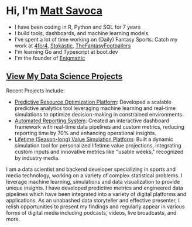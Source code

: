 # Hi, I'm [Matt Savoca](https://mattsavoca.github.io)

* I have been coding in R, Python and SQL for 7 years
* I build tools, dashboards, and machine learning models
* I've spent a lot of time working on (Daily) Fantasy Sports. Catch my work at [4for4](https://www.4for4.com), [Stokastic](https://www.stokastic.com), [TheFantasyFootballers](https://www.thefantasyfootballers.com)
* I'm learning Go and Typescript at boot.dev
* I'm the founder of [Enigmattic](https://enigmattic.io)

## [View My Data Science Projects](https://mattsavoca.github.io/projects)

Recent Projects Include:

* [Predictive Resource Optimization Platform](https://mattsavoca.github.io/projects/resource-optimzier/): Developed a scalable predictive analytics tool leveraging machine learning and real-time simulations to optimize decision-making in constrained environments.
* [Automated Reporting System](https://mattsavoca.github.io/projects/single-game-pipeline/): Created an interactive dashboard framework with real-time data pipelines and custom metrics, reducing reporting time by 70% and enhancing operational insights.
* [Lifetime (Season-long) Value Simulation Platform](https://mattsavoca.github.io/projects/fantasy-football-simulations/): Built a dynamic simulation tool for personalized lifetime value projections, integrating custom inputs and innovative metrics like "usable weeks," recognized by industry media.




I am a data scientist and backend developer specializing in sports and media technology, working on a variety of complex statistical problems. I leverage machine learning, simulations and data visualization to provide unique insights. I have developed predictive metrics and engineered data pipelines which have been integrated into a variety of digital platforms and applications. As an unabashed data storyteller and effective presenter, I relish opportunities to present my findings and regularly appear in various forms of digital media including podcasts, videos, live broadcasts, and more.
